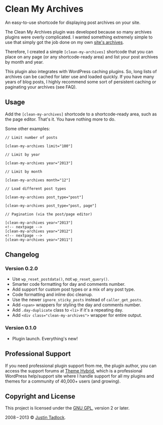 # Clean My Archives

An easy-to-use shortcode for displaying post archives on your site.

The Clean My Archives plugin was developed because so many archives plugins were overly complicated.  I wanted something extremely simple to use that simply got the job done on my own [site's archives](http://justintadlock.com/archives).

Therefore, I created a simple `[clean-my-archives]` shortcode that you can place on any page (or any shortcode-ready area) and list your post archives by month and year.

This plugin also integrates with WordPress caching plugins.  So, long lists of archives can be cached for later use and loaded quickly.  If you have many years of blog posts, I highly recommend some sort of persistent caching or paginating your archives (see FAQ).

## Usage

Add the `[clean-my-archives]` shortcode to a shortcode-ready area, such as the page editor. That's it.  You have nothing more to do.

Some other examples:

	// Limit number of posts

	[clean-my-archives limit="100"]

	// Limit by year

	[clean-my-archives year="2013"]

	// Limit by month

	[clean-my-archives month="12"]

	// Load different post types

	[clean-my-archives post_type="post"]

	[clean-my-archives post_type="post, page"]

	// Pagination (via the post/page editor)

	[clean-my-archives year="2013"]
	<!-- nextpage -->
	[clean-my-archives year="2012"]
	<!-- nextpage -->
	[clean-my-archives year="2011"]

## Changelog

### Version 0.2.0

* Use `wp_reset_postdata()`, not `wp_reset_query()`.
* Smarter code formatting for day and comments number.
* Add support for custom post types or a mix of any post type.
* Code formatting and inline doc cleanup.
* Use the newer `ignore_sticky_posts` instead of `caller_get_posts`.
* Add `<span>` wrappers for styling the day and comments number.
* Add `.day-duplicate` class to `<li>` if it's a repeating day.
* Add `<div class="clean-my-archives">` wrapper for entire output.

### Version 0.1.0

* Plugin launch.  Everything's new!

## Professional Support

If you need professional plugin support from me, the plugin author, you can access the support forums at [Theme Hybrid](http://themehybrid.com/support), which is a professional WordPress help/support site where I handle support for all my plugins and themes for a community of 40,000+ users (and growing).

## Copyright and License

This project is licensed under the [GNU GPL](http://www.gnu.org/licenses/old-licenses/gpl-2.0.html), version 2 or later.

2008&thinsp;&ndash;&thinsp;2013 &copy; [Justin Tadlock](http://justintadlock.com).